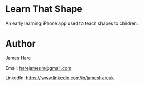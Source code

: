 # Learn That Shape
An early learning iPhone app used to teach shapes to children.

# Author
James Hare

Email: harejamesm@gmail.com

LinkedIn: https://www.linkedin.com/in/jameshareuk
